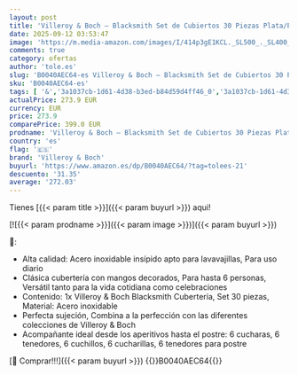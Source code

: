 ```yaml
---
layout: post
title: 'Villeroy & Boch – Blacksmith Set de Cubiertos 30 Piezas Plata/Platino  Apto para Lavavajillas  Cuberteria Completa  Cuberterías Modernas Completas  Acero Inoxidable'
date: 2025-09-12 03:53:47
image: 'https://m.media-amazon.com/images/I/414p3gE1KCL._SL500_._SL400_.jpg'
comments: true
category: ofertas
author: 'tole.es'
slug: 'B0040AEC64-es Villeroy & Boch – Blacksmith Set de Cubiertos 30 Piezas...'
sku: 'B0040AEC64-es'
tags: [ '&','3a1037cb-1d61-4d38-b3ed-b84d59d4ff46_0','3a1037cb-1d61-4d38-b3ed-b84d59d4ff46_1601','Arborist Merchandising Root','Cocina y comedor','Cubertería, vajilla y cristalería','Cuberterías combinadas','Custom Stores','Hogar y cocina','Juegos de cubertería','Piezas de cubertería','Self Service','boch','villeroy','villeroy & boch','🇪🇸', ]
actualPrice: 273.9 EUR
currency: EUR
price: 273.9
comparePrice: 399.0 EUR
prodname: 'Villeroy & Boch – Blacksmith Set de Cubiertos 30 Piezas Plata/Platino  Apto para Lavavajillas  Cuberteria Completa  Cuberterías Modernas Completas  Acero Inoxidable'
country: 'es'
flag: '🇪🇸'
brand: 'Villeroy & Boch'
buyurl: 'https://www.amazon.es/dp/B0040AEC64/?tag=tolees-21'
descuento: '31.35'
average: '272.03'
---
```


Tienes [{{< param title >}}]({{< param buyurl >}}) aqui!

[![{{< param prodname >}}]({{< param image >}})]({{< param buyurl >}})

🔎:

- Alta calidad: Acero inoxidable insípido apto para lavavajillas, Para uso diario
- Clásica cubertería con mangos decorados, Para hasta 6 personas, Versátil tanto para la vida cotidiana como celebraciones
- Contenido: 1x Villeroy & Boch Blacksmith Cubertería, Set 30 piezas, Material: Acero inoxidable
- Perfecta sujeción, Combina a la perfección con las diferentes colecciones de Villeroy & Boch
- Acompañante ideal desde los aperitivos hasta el postre: 6 cucharas, 6 tenedores, 6 cuchillos, 6 cucharillas, 6 tenedores para postre

[🛒 Comprar!!!]({{< param buyurl >}})
{{<world>}}B0040AEC64{{</world>}}
